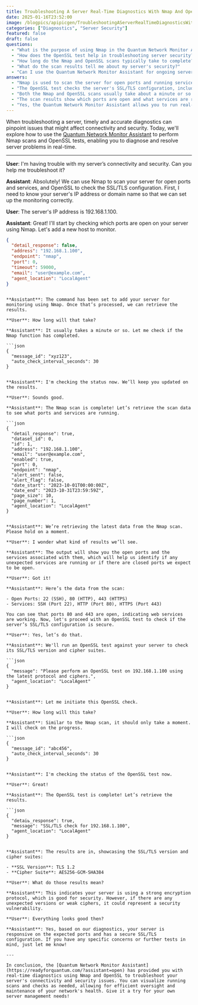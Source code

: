 ```yaml
---
title: Troubleshooting A Server Real-Time Diagnostics With Nmap And Openssl
date: 2025-01-16T23:52:00
image: /blogpics/apipicgen/TroubleshootingAServerRealTimeDiagnosticsWithNmapAndOpenssl-HU6FIGVAM1.jpg
categories: ["Diagnostics", "Server Security"]
featured: false
draft: false
questions:
  - "What is the purpose of using Nmap in the Quantum Network Monitor Assistant?"
  - "How does the OpenSSL test help in troubleshooting server security?"
  - "How long do the Nmap and OpenSSL scans typically take to complete?"
  - "What do the scan results tell me about my server's security?"
  - "Can I use the Quantum Network Monitor Assistant for ongoing server monitoring?"
answers:
  - "Nmap is used to scan the server for open ports and running services, helping to identify connectivity issues or unexpected services that might affect security."
  - "The OpenSSL test checks the server's SSL/TLS configuration, including the protocol version and cipher suites, to ensure that the encryption is strong and secure against vulnerabilities."
  - "Both the Nmap and OpenSSL scans usually take about a minute or so to complete, with status checks performed every 30 seconds."
  - "The scan results show which ports are open and what services are running, as well as the SSL/TLS version and cipher suites used. This information helps confirm that the server is running expected services and has a secure encryption setup."
  - "Yes, the Quantum Network Monitor Assistant allows you to run real-time diagnostics and visualize scan results, making it useful for continuous monitoring and maintenance of your server's connectivity and security."
---
```

When troubleshooting a server, timely and accurate diagnostics can pinpoint issues that might affect connectivity and security. Today, we'll explore how to use the [Quantum Network Monitor Assistant](https://readyforquantum.com/?assistant=open) to perform Nmap scans and OpenSSL tests, enabling you to diagnose and resolve server problems in real-time.

---

**User**: I'm having trouble with my server’s connectivity and security. Can you help me troubleshoot it?

**Assistant**: Absolutely! We can use Nmap to scan your server for open ports and services, and OpenSSL to check the SSL/TLS configuration. First, I need to know your server's IP address or domain name so that we can set up the monitoring correctly.

**User**: The server's IP address is 192.168.1.100.

**Assistant**: Great! I'll start by checking which ports are open on your server using Nmap. Let's add a new host to monitor.

```json
{
  "detail_response": false,
  "address": "192.168.1.100",
  "endpoint": "nmap",
  "port": 0,
  "timeout": 59000,
  "email": "user@example.com",
  "agent_location": "LocalAgent"
}
```
```

**Assistant**: The command has been set to add your server for monitoring using Nmap. Once that’s processed, we can retrieve the results.

**User**: How long will that take?

**Assistant**: It usually takes a minute or so. Let me check if the Nmap function has completed.

```json
{
  "message_id": "xyz123",
  "auto_check_interval_seconds": 30
}
```
```

**Assistant**: I'm checking the status now. We’ll keep you updated on the results. 

**User**: Sounds good.

**Assistant**: The Nmap scan is complete! Let’s retrieve the scan data to see what ports and services are running.

```json
{
  "detail_response": true,
  "dataset_id": 0,
  "id": 1,
  "address": "192.168.1.100",
  "email": "user@example.com",
  "enabled": true,
  "port": 0,
  "endpoint": "nmap",
  "alert_sent": false,
  "alert_flag": false,
  "date_start": "2023-10-01T00:00:00Z",
  "date_end": "2023-10-31T23:59:59Z",
  "page_size": 10,
  "page_number": 1,
  "agent_location": "LocalAgent"
}
```
```

**Assistant**: We’re retrieving the latest data from the Nmap scan. Please hold on a moment.

**User**: I wonder what kind of results we’ll see.

**Assistant**: The output will show you the open ports and the services associated with them, which will help us identify if any unexpected services are running or if there are closed ports we expect to be open.

**User**: Got it!

**Assistant**: Here’s the data from the scan:

- Open Ports: 22 (SSH), 80 (HTTP), 443 (HTTPS)
- Services: SSH (Port 22), HTTP (Port 80), HTTPS (Port 443)

You can see that ports 80 and 443 are open, indicating web services are working. Now, let's proceed with an OpenSSL test to check if the server’s SSL/TLS configuration is secure.

**User**: Yes, let’s do that.

**Assistant**: We'll run an OpenSSL test against your server to check its SSL/TLS version and cipher suites.

```json
{
  "message": "Please perform an OpenSSL test on 192.168.1.100 using the latest protocol and ciphers.",
  "agent_location": "LocalAgent"
}
```
```

**Assistant**: Let me initiate this OpenSSL check. 

**User**: How long will this take?

**Assistant**: Similar to the Nmap scan, it should only take a moment. I will check on the progress.

```json
{
  "message_id": "abc456",
  "auto_check_interval_seconds": 30
}
```
```

**Assistant**: I'm checking the status of the OpenSSL test now.

**User**: Great!

**Assistant**: The OpenSSL test is complete! Let’s retrieve the results.

```json
{
  "detaiь_response": true,
  "message": "SSL/TLS check for 192.168.1.100",
  "agent_location": "LocalAgent"
}
```
```

**Assistant**: The results are in, showcasing the SSL/TLS version and cipher suites:

- **SSL Version**: TLS 1.2
- **Cipher Suite**: AES256-GCM-SHA384

**User**: What do those results mean?

**Assistant**: This indicates your server is using a strong encryption protocol, which is good for security. However, if there are any unexpected versions or weak ciphers, it could represent a security vulnerability.

**User**: Everything looks good then?

**Assistant**: Yes, based on our diagnostics, your server is responsive on the expected ports and has a secure SSL/TLS configuration. If you have any specific concerns or further tests in mind, just let me know!

---

In conclusion, the [Quantum Network Monitor Assistant](https://readyforquantum.com/?assistant=open) has provided you with real-time diagnostics using Nmap and OpenSSL to troubleshoot your server's connectivity and security issues. You can visualize running scans and checks as needed, allowing for efficient oversight and maintenance of your network's health. Give it a try for your own server management needs!